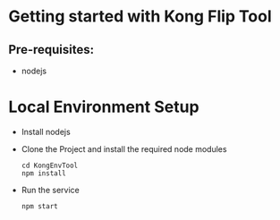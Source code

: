 # Getting started with Kong Flip Tool

## Pre-requisites:
 * nodejs 

# Local Environment Setup
* Install nodejs

* Clone the Project and install the required node modules

    ```
    cd KongEnvTool
    npm install
    ```

* Run the service
    ```
    npm start
    ```
